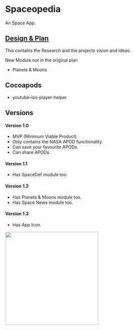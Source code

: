 # Spaceopedia
An Space App.

## [Design & Plan](https://drive.google.com/file/d/1REiUXYZGVUqOHrslr1DMJ9Jx5VJL9ZN_/view?usp=sharing)
This contains the Research and the projects vision and ideas.

New Module not in the original plan
 - Planets & Moons

## Cocoapods
- youtube-ios-player-helper

## Versions
#### Version 1.0
- MVP (Minimum Viable Product)
- Only contains the NASA APOD functionality.
- Can save your favourite APODs.
- Can share APODs.

#### Version 1.1
- Has SpaceDef module too.

#### Version 1.2
- Has Planets & Moons module too.
- Has Space News module too.

#### Version 1.3
- Has App Icon.
<img src="https://github.com/sanjeev-rm/Spaceopedia/assets/67138194/ef1446b8-c20a-43f5-8cc0-1a2563b906da"  width="300" height="300">
